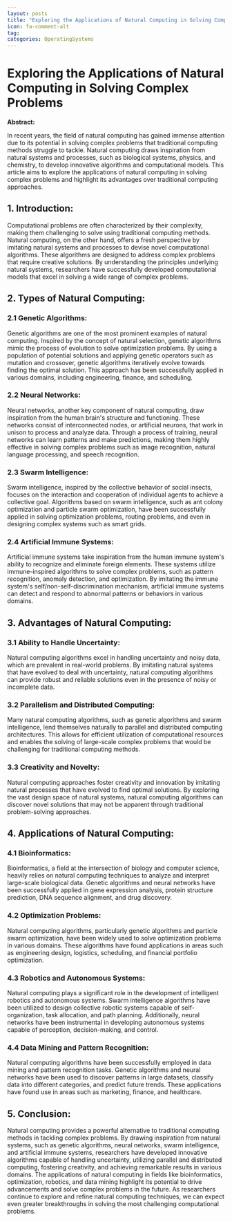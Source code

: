 ```yaml
---
layout: posts
title: "Exploring the Applications of Natural Computing in Solving Complex Problems"
icon: fa-comment-alt
tag:      
categories: OperatingSystems
---
```



# Exploring the Applications of Natural Computing in Solving Complex Problems

**Abstract:**

In recent years, the field of natural computing has gained immense attention due to its potential in solving complex problems that traditional computing methods struggle to tackle. Natural computing draws inspiration from natural systems and processes, such as biological systems, physics, and chemistry, to develop innovative algorithms and computational models. This article aims to explore the applications of natural computing in solving complex problems and highlight its advantages over traditional computing approaches.

## 1. Introduction:

Computational problems are often characterized by their complexity, making them challenging to solve using traditional computing methods. Natural computing, on the other hand, offers a fresh perspective by imitating natural systems and processes to devise novel computational algorithms. These algorithms are designed to address complex problems that require creative solutions. By understanding the principles underlying natural systems, researchers have successfully developed computational models that excel in solving a wide range of complex problems.

## 2. Types of Natural Computing:
### 2.1 Genetic Algorithms:

Genetic algorithms are one of the most prominent examples of natural computing. Inspired by the concept of natural selection, genetic algorithms mimic the process of evolution to solve optimization problems. By using a population of potential solutions and applying genetic operators such as mutation and crossover, genetic algorithms iteratively evolve towards finding the optimal solution. This approach has been successfully applied in various domains, including engineering, finance, and scheduling.

### 2.2 Neural Networks:

Neural networks, another key component of natural computing, draw inspiration from the human brain's structure and functioning. These networks consist of interconnected nodes, or artificial neurons, that work in unison to process and analyze data. Through a process of training, neural networks can learn patterns and make predictions, making them highly effective in solving complex problems such as image recognition, natural language processing, and speech recognition.

### 2.3 Swarm Intelligence:

Swarm intelligence, inspired by the collective behavior of social insects, focuses on the interaction and cooperation of individual agents to achieve a collective goal. Algorithms based on swarm intelligence, such as ant colony optimization and particle swarm optimization, have been successfully applied in solving optimization problems, routing problems, and even in designing complex systems such as smart grids.

### 2.4 Artificial Immune Systems:

Artificial immune systems take inspiration from the human immune system's ability to recognize and eliminate foreign elements. These systems utilize immune-inspired algorithms to solve complex problems, such as pattern recognition, anomaly detection, and optimization. By imitating the immune system's self/non-self-discrimination mechanism, artificial immune systems can detect and respond to abnormal patterns or behaviors in various domains.

## 3. Advantages of Natural Computing:
### 3.1 Ability to Handle Uncertainty:

Natural computing algorithms excel in handling uncertainty and noisy data, which are prevalent in real-world problems. By imitating natural systems that have evolved to deal with uncertainty, natural computing algorithms can provide robust and reliable solutions even in the presence of noisy or incomplete data.

### 3.2 Parallelism and Distributed Computing:

Many natural computing algorithms, such as genetic algorithms and swarm intelligence, lend themselves naturally to parallel and distributed computing architectures. This allows for efficient utilization of computational resources and enables the solving of large-scale complex problems that would be challenging for traditional computing methods.

### 3.3 Creativity and Novelty:

Natural computing approaches foster creativity and innovation by imitating natural processes that have evolved to find optimal solutions. By exploring the vast design space of natural systems, natural computing algorithms can discover novel solutions that may not be apparent through traditional problem-solving approaches.

## 4. Applications of Natural Computing:
### 4.1 Bioinformatics:

Bioinformatics, a field at the intersection of biology and computer science, heavily relies on natural computing techniques to analyze and interpret large-scale biological data. Genetic algorithms and neural networks have been successfully applied in gene expression analysis, protein structure prediction, DNA sequence alignment, and drug discovery.

### 4.2 Optimization Problems:

Natural computing algorithms, particularly genetic algorithms and particle swarm optimization, have been widely used to solve optimization problems in various domains. These algorithms have found applications in areas such as engineering design, logistics, scheduling, and financial portfolio optimization.

### 4.3 Robotics and Autonomous Systems:

Natural computing plays a significant role in the development of intelligent robotics and autonomous systems. Swarm intelligence algorithms have been utilized to design collective robotic systems capable of self-organization, task allocation, and path planning. Additionally, neural networks have been instrumental in developing autonomous systems capable of perception, decision-making, and control.

### 4.4 Data Mining and Pattern Recognition:

Natural computing algorithms have been successfully employed in data mining and pattern recognition tasks. Genetic algorithms and neural networks have been used to discover patterns in large datasets, classify data into different categories, and predict future trends. These applications have found use in areas such as marketing, finance, and healthcare.

## 5. Conclusion:

Natural computing provides a powerful alternative to traditional computing methods in tackling complex problems. By drawing inspiration from natural systems, such as genetic algorithms, neural networks, swarm intelligence, and artificial immune systems, researchers have developed innovative algorithms capable of handling uncertainty, utilizing parallel and distributed computing, fostering creativity, and achieving remarkable results in various domains. The applications of natural computing in fields like bioinformatics, optimization, robotics, and data mining highlight its potential to drive advancements and solve complex problems in the future. As researchers continue to explore and refine natural computing techniques, we can expect even greater breakthroughs in solving the most challenging computational problems.